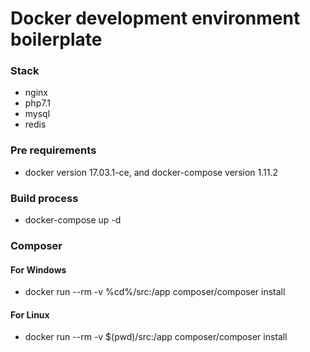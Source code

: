 # Docker development environment boilerplate 
### Stack
  - nginx
  - php7.1
  - mysql
  - redis

### Pre requirements
  - docker version 17.03.1-ce, and docker-compose version 1.11.2

### Build process
  - docker-compose up -d

### Composer
#### For Windows
  - docker run --rm -v %cd%/src:/app composer/composer install
#### For Linux
  - docker run --rm -v $(pwd)/src:/app composer/composer install